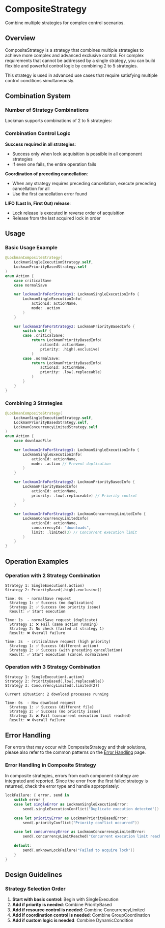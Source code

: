# CompositeStrategy

Combine multiple strategies for complex control scenarios.

## Overview

CompositeStrategy is a strategy that combines multiple strategies to achieve more complex and advanced exclusive control. For complex requirements that cannot be addressed by a single strategy, you can build flexible and powerful control logic by combining 2 to 5 strategies.

This strategy is used in advanced use cases that require satisfying multiple control conditions simultaneously.

## Combination System

### Number of Strategy Combinations

Lockman supports combinations of 2 to 5 strategies:

### Combination Control Logic

**Success required in all strategies**:
- Success only when lock acquisition is possible in all component strategies
- If even one fails, the entire operation fails

**Coordination of preceding cancellation**:
- When any strategy requires preceding cancellation, execute preceding cancellation for all
- Use the first cancellation error found

**LIFO (Last In, First Out) release**:
- Lock release is executed in reverse order of acquisition
- Release from the last acquired lock in order

## Usage

### Basic Usage Example

```swift
@LockmanCompositeStrategy(
    LockmanSingleExecutionStrategy.self,
    LockmanPriorityBasedStrategy.self
)
enum Action {
    case criticalSave
    case normalSave
    
    var lockmanInfoForStrategy1: LockmanSingleExecutionInfo {
        LockmanSingleExecutionInfo(
            actionId: actionName,
            mode: .action
        )
    }
    
    var lockmanInfoForStrategy2: LockmanPriorityBasedInfo {
        switch self {
        case .criticalSave:
            return LockmanPriorityBasedInfo(
                actionId: actionName,
                priority: .high(.exclusive)
            )
        case .normalSave:
            return LockmanPriorityBasedInfo(
                actionId: actionName,
                priority: .low(.replaceable)
            )
        }
    }
}
```

### Combining 3 Strategies

```swift
@LockmanCompositeStrategy(
    LockmanSingleExecutionStrategy.self,
    LockmanPriorityBasedStrategy.self,
    LockmanConcurrencyLimitedStrategy.self
)
enum Action {
    case downloadFile
    
    var lockmanInfoForStrategy1: LockmanSingleExecutionInfo {
        LockmanSingleExecutionInfo(
            actionId: actionName,
            mode: .action // Prevent duplication
        )
    }
    
    var lockmanInfoForStrategy2: LockmanPriorityBasedInfo {
        LockmanPriorityBasedInfo(
            actionId: actionName,
            priority: .low(.replaceable) // Priority control
        )
    }
    
    var lockmanInfoForStrategy3: LockmanConcurrencyLimitedInfo {
        LockmanConcurrencyLimitedInfo(
            actionId: actionName,
            concurrencyId: "downloads",
            limit: .limited(3) // Concurrent execution limit
        )
    }
}
```

## Operation Examples

### Operation with 2 Strategy Combination

```
Strategy 1: SingleExecution(.action)
Strategy 2: PriorityBased(.high(.exclusive))

Time: 0s  - normalSave request
  Strategy 1: ✅ Success (no duplication)
  Strategy 2: ✅ Success (no priority issue)
  Result: ✅ Start execution

Time: 1s  - normalSave request (duplicate)
  Strategy 1: ❌ Fail (same action running)
  Strategy 2: No check (failed at strategy 1)
  Result: ❌ Overall failure

Time: 2s  - criticalSave request (high priority)
  Strategy 1: ✅ Success (different action)
  Strategy 2: ✅ Success (with preceding cancellation)
  Result: ✅ Start execution (cancel normalSave)
```

### Operation with 3 Strategy Combination

```
Strategy 1: SingleExecution(.action)
Strategy 2: PriorityBased(.low(.replaceable))  
Strategy 3: ConcurrencyLimited(.limited(2))

Current situation: 2 download processes running

Time: 0s  - New download request
  Strategy 1: ✅ Success (different file)
  Strategy 2: ✅ Success (no priority issue)
  Strategy 3: ❌ Fail (concurrent execution limit reached)
  Result: ❌ Overall failure
```

## Error Handling

For errors that may occur with CompositeStrategy and their solutions, please also refer to the common patterns on the [Error Handling](<doc:ErrorHandling>) page.

### Error Handling in Composite Strategy

In composite strategies, errors from each component strategy are integrated and reported. Since the error from the first failed strategy is returned, check the error type and handle appropriately:

```swift
lockFailure: { error, send in
    switch error {
    case let singleError as LockmanSingleExecutionError:
        send(.singleExecutionConflict("Duplicate execution detected"))
        
    case let priorityError as LockmanPriorityBasedError:
        send(.priorityConflict("Priority conflict occurred"))
        
    case let concurrencyError as LockmanConcurrencyLimitedError:
        send(.concurrencyLimitReached("Concurrent execution limit reached"))
        
    default:
        send(.unknownLockFailure("Failed to acquire lock"))
    }
}
```

## Design Guidelines

### Strategy Selection Order

1. **Start with basic control**: Begin with SingleExecution
2. **Add if priority is needed**: Combine PriorityBased
3. **Add if resource control is needed**: Combine ConcurrencyLimited
4. **Add if coordination control is needed**: Combine GroupCoordination
5. **Add if custom logic is needed**: Combine DynamicCondition

